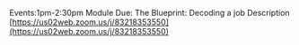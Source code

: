 Events:1pm-2:30pm
Module Due:
The Blueprint: Decoding a job Description
[https://us02web.zoom.us/j/83218353550](https://us02web.zoom.us/j/83218353550)
